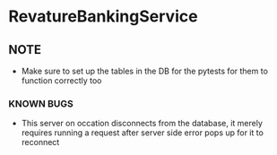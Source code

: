 # RevatureBankingService

## NOTE
- Make sure to set up the tables in the DB for the pytests for them to function correctly too

### KNOWN BUGS
- This server on occation disconnects from the database, it merely requires running a request after server side error pops up for it to reconnect
